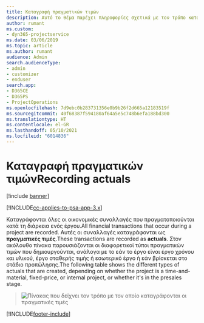```yaml
---
title: Καταγραφή πραγματικών τιμών
description: Αυτό το θέμα παρέχει πληροφορίες σχετικά με τον τρόπο καταγραφής των πραγματικών τιμών.
author: rumant
ms.custom:
- dyn365-projectservice
ms.date: 03/06/2019
ms.topic: article
ms.author: rumant
audience: Admin
search.audienceType:
- admin
- customizer
- enduser
search.app:
- D365CE
- D365PS
- ProjectOperations
ms.openlocfilehash: 7d9ebc0b283731356e0b9b26f2d665a12183519f
ms.sourcegitcommit: 40f68387f594180af64a5e5c748b6efa188bd300
ms.translationtype: HT
ms.contentlocale: el-GR
ms.lasthandoff: 05/10/2021
ms.locfileid: "6014836"
---
```

# <a name="recording-actuals"></a><span data-ttu-id="a2bdf-103">Καταγραφή πραγματικών τιμών</span><span class="sxs-lookup"><span data-stu-id="a2bdf-103">Recording actuals</span></span> 

[!include [banner](../includes/psa-now-project-operations.md)]

[!INCLUDE[cc-applies-to-psa-app-3.x](../includes/cc-applies-to-psa-app-3x.md)]

<span data-ttu-id="a2bdf-104">Καταγράφονται όλες οι οικονομικές συναλλαγές που πραγματοποιούνται κατά τη διάρκεια ενός έργου.</span><span class="sxs-lookup"><span data-stu-id="a2bdf-104">All financial transactions that occur during a project are recorded.</span></span> <span data-ttu-id="a2bdf-105">Αυτές οι συναλλαγές καταγράφονται ως **πραγματικές τιμές**.</span><span class="sxs-lookup"><span data-stu-id="a2bdf-105">These transactions are recorded as **actuals**.</span></span> <span data-ttu-id="a2bdf-106">Στον ακόλουθο πίνακα παρουσιάζονται οι διαφορετικοί τύποι πραγματικών τιμών που δημιουργούνται, ανάλογα με το εάν το έργο είναι έργο χρόνου και υλικού, έργο σταθερής τιμής ή εσωτερικό έργο ή εάν βρίσκεται στο στάδιο προπώλησης.</span><span class="sxs-lookup"><span data-stu-id="a2bdf-106">The following table shows the different types of actuals that are created, depending on whether the project is a time-and-material, fixed-price, or internal project, or whether it's in the presales stage.</span></span>

> ![Πίνακας που δείχνει τον τρόπο με τον οποίο καταγράφονται οι πραγματικές τιμές](media/advanced-table2.png)


[!INCLUDE[footer-include](../includes/footer-banner.md)]